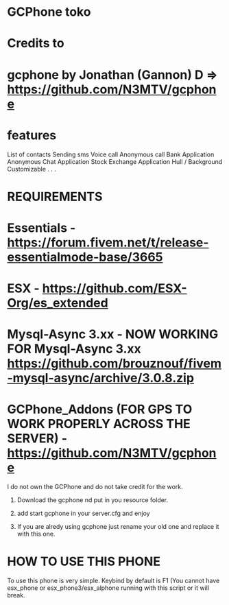 # GCPhone toko   


# Credits to
# gcphone by Jonathan (Gannon) D => https://github.com/N3MTV/gcphone

# features
List of contacts
Sending sms
Voice call
Anonymous call
Bank Application
Anonymous Chat Application
Stock Exchange Application
Hull / Background Customizable
. . .

# REQUIREMENTS
# Essentials - https://forum.fivem.net/t/release-essentialmode-base/3665

# ESX - https://github.com/ESX-Org/es_extended

# Mysql-Async 3.xx - NOW WORKING FOR Mysql-Async 3.xx https://github.com/brouznouf/fivem-mysql-async/archive/3.0.8.zip

# GCPhone_Addons (FOR GPS TO WORK PROPERLY ACROSS THE SERVER) - https://github.com/N3MTV/gcphone


I do not own the GCPhone and do not take credit for the work.

1. Download the gcphone nd put in you resource folder.

2. add      start gcphone     in your server.cfg and enjoy


3. If you are alredy using gcphone just rename your old one and replace it with this one.

# HOW TO USE THIS PHONE
To use this phone is very simple. Keybind by default is F1 (You cannot have esx_phone or esx_phone3/esx_alphone running with this script or it will break.


